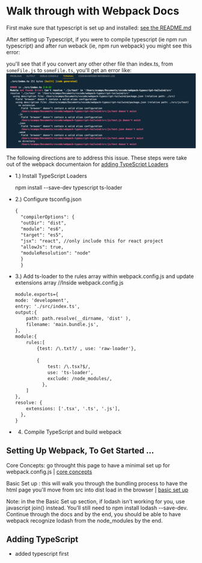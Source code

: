 # Walk through with Webpack Docs

First make sure that typescript is set up and installed: [see the README.md](https://github.com/wasabi805/typeScript-playground)

After setting up Typescript,
if you were to compile typescript (ie npm run typescript) and after run weback (ie, npm run webpack)
you might see this error:

you'll see that if you convert any other other file than index.ts, from `someFile.js` to `someFile.ts`,
you'll get an error like:
![set up](./src/images/webpack-error-1.png?raw=true "Optional Title")

The following directions are to address this issue. These steps were take out of the webpack documentaion for [adding TypeScript Loaders](https://webpack.js.org/guides/typescript/)

- 1.) Install TypeScript Loaders

  npm install --save-dev typescript ts-loader

- 2.) Configure tsconfig.json

      {
        "compilerOptions": {
        "outDir": "dist",
        "module": "es6",
        "target": "es5",
        "jsx": "react", //only include this for react project
        "allowJs": true,
        "moduleResolution": "node"
        }
        }

- 3.) Add ts-loader to the rules array within webpack.config.js and update extensions array
  //Inside webpack.config.js

      module.exports={
      mode: 'development',
      entry: './src/index.ts',
      output:{
          path: path.resolve(__dirname, 'dist' ),
          filename: 'main.bundle.js',
      },
      module:{
          rules:[
              {test: /\.txt?/ , use: 'raw-loader'},

              {
                  test: /\.tsx?$/,
                  use: 'ts-loader',
                  exclude: /node_modules/,
                },
          ]
      },
      resolve: {
          extensions: ['.tsx', '.ts', '.js'],
        },
      }

- 4. Compile TypeScript and build webpack

## Setting Up Webpack, To Get Started ...

Core Concepts: go throught this page to have a minimal set up for webpack.config.js | [core concepts](https://webpack.js.org/concepts/#entry)

Basic Set up : this will walk you through the bundling process to have the html page you'll move from src into dist load in the browser |
[basic set up](https://webpack.js.org/guides/typescript/)

Note: in the the Basic Set up section, if lodash isn't working for you, use javascript join() instead.
You'll still need to npm install lodash --save-dev.
Continue through the docs and by the end, you should be able to have webpack recognize lodash from the node_modules by the end.

## Adding TypeScript

- added typescript first
